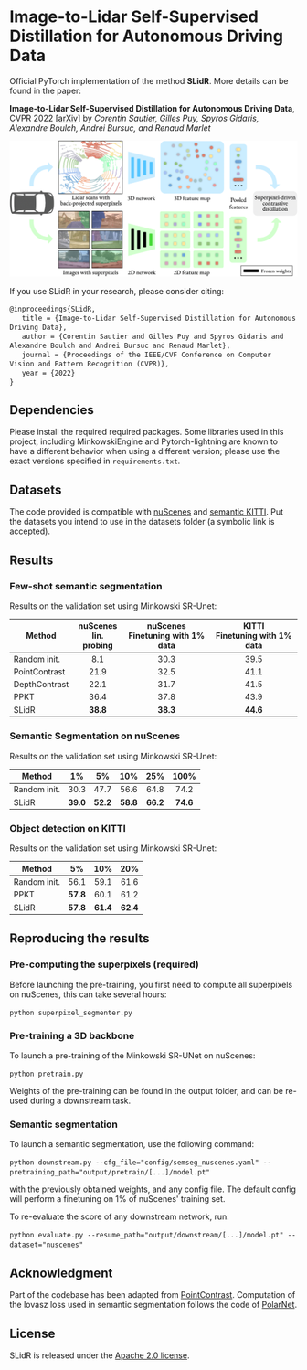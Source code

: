 # Image-to-Lidar Self-Supervised Distillation for Autonomous Driving Data

Official PyTorch implementation of the method **SLidR**. More details can be found in the paper:

**Image-to-Lidar Self-Supervised Distillation for Autonomous Driving Data**, CVPR 2022 [[arXiv](https://arxiv.org/)]
by *Corentin Sautier, Gilles Puy, Spyros Gidaris, Alexandre Boulch, Andrei Bursuc, and Renaud Marlet*

![Overview of the method](./assets/method.png)

If you use SLidR in your research, please consider citing:
```
@inproceedings{SLidR,
   title = {Image-to-Lidar Self-Supervised Distillation for Autonomous Driving Data},
   author = {Corentin Sautier and Gilles Puy and Spyros Gidaris and Alexandre Boulch and Andrei Bursuc and Renaud Marlet},
   journal = {Proceedings of the IEEE/CVF Conference on Computer Vision and Pattern Recognition (CVPR)},
   year = {2022}
}
```

## Dependencies

Please install the required required packages. Some libraries used in this project, including MinkowskiEngine and Pytorch-lightning are known to have a different behavior when using a different version; please use the exact versions specified in `requirements.txt`.

## Datasets

The code provided is compatible with [nuScenes](https://www.nuscenes.org/lidar-segmentation) and [semantic KITTI](http://www.semantic-kitti.org/tasks.html#semseg). Put the datasets you intend to use in the datasets folder (a symbolic link is accepted).

## Results

### Few-shot semantic segmentation

Results on the validation set using Minkowski SR-Unet:

Method          |nuScenes<br />lin. probing|nuScenes<br />Finetuning with 1% data|KITTI<br />Finetuning with 1% data
---             |:-:                  |:-:                             |:-:
Random init.    |8.1                  |30.3                            |39.5
PointContrast   |21.9                 |32.5                            |41.1
DepthContrast   |22.1                 |31.7                            |41.5
PPKT            |36.4                 |37.8                            |43.9
SLidR           |**38.8**             |**38.3**                        |**44.6**

### Semantic Segmentation on nuScenes

Results on the validation set using Minkowski SR-Unet:

Method          |1%      |5%      |10%     |25%     |100%
---             |:-:     |:-:     |:-:     |:-:     |:-:
Random init.    |30.3    |47.7    |56.6    |64.8    |74.2
SLidR           |**39.0**|**52.2**|**58.8**|**66.2**|**74.6**

### Object detection on KITTI

Results on the validation set using Minkowski SR-Unet:

Method          |5%      |10%     |20%     
---             |:-:     |:-:     |:-:
Random init.    |56.1    |59.1    |61.6
PPKT            |**57.8**|60.1    |61.2
SLidR           |**57.8**|**61.4**|**62.4**

## Reproducing the results

### Pre-computing the superpixels (required)

Before launching the pre-training, you first need to compute all superpixels on nuScenes, this can take several hours:

```python superpixel_segmenter.py```

### Pre-training a 3D backbone

To launch a pre-training of the Minkowski SR-UNet on nuScenes:

```python pretrain.py```

Weights of the pre-training can be found in the output folder, and can be re-used during a downstream task.

### Semantic segmentation

To launch a semantic segmentation, use the following command:

```python downstream.py --cfg_file="config/semseg_nuscenes.yaml" --pretraining_path="output/pretrain/[...]/model.pt"```

with the previously obtained weights, and any config file. The default config will perform a finetuning on 1% of nuScenes' training set.

To re-evaluate the score of any downstream network, run:

```python evaluate.py --resume_path="output/downstream/[...]/model.pt" --dataset="nuscenes"```

## Acknowledgment

Part of the codebase has been adapted from [PointContrast](https://github.com/facebookresearch/PointContrast).
Computation of the lovasz loss used in semantic segmentation follows the code of [PolarNet](https://github.com/edwardzhou130/PolarSeg).


## License
SLidR is released under the [Apache 2.0 license](./LICENSE).